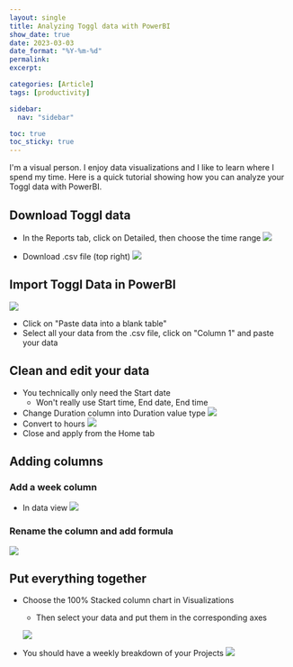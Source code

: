 ```yaml
---
layout: single
title: Analyzing Toggl data with PowerBI
show_date: true
date: 2023-03-03
date_format: "%Y-%m-%d"
permalink:
excerpt:

categories: [Article]
tags: [productivity]

sidebar:
  nav: "sidebar"

toc: true
toc_sticky: true
---
```

I'm a visual person.
I enjoy data visualizations and I like to learn where I spend my time.
Here is a quick tutorial showing how you can analyze your Toggl data with PowerBI.

## Download Toggl data
- In the Reports tab, click on Detailed, then choose the time range
![](https://i.imgur.com/hvdYSKg.png)

- Download .csv file (top right)
![](https://i.imgur.com/UovXqGO.png)

## Import Toggl Data in PowerBI
![](https://i.imgur.com/noDxhzF.png)
- Click on "Paste data into a blank table"
- Select all your data from the .csv file, click on "Column 1" and paste your data

## Clean and edit your data
- You technically only need the Start date
	- Won't really use Start time, End date, End time
- Change Duration column into Duration value type
![](https://i.imgur.com/xa7xKvZ.png)
- Convert to hours
![](https://i.imgur.com/2PTdPE2.png)
- Close and apply from the Home tab

## Adding columns
### Add a week column
- In data view
![](https://i.imgur.com/eiS6UUS.png)
### Rename the column and add formula
![](https://i.imgur.com/Ra4lEwC.png)

## Put everything together
- Choose the 100% Stacked column chart in Visualizations
	- Then select your data and put them in the corresponding axes

	![](https://i.imgur.com/gldltjY.png)

- You should have a weekly breakdown of your Projects
![](https://i.imgur.com/21dFZtj.png)

